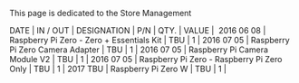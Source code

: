 This page is dedicated to the Store Management


DATE | IN / OUT | DESIGNATION | P/N | QTY. | VALUE | 
2016 06 08 | Raspberry Pi Zero - Zero + Essentials Kit | TBU | 1 |
2016 07 05 | Raspberry Pi Zero Camera Adapter | TBU | 1 |
2016 07 05 | Raspberry Pi Camera Module V2 | TBU | 1 |
2016 07 05 | Raspberry Pi Zero - Raspberry Pi Zero Only | TBU | 1 |
2017 TBU | Raspberry Pi Zero W | TBU | 1 |
